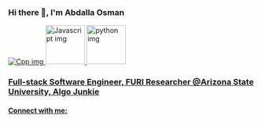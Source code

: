 ### Hi there 👋, I'm Abdalla Osman

<a href="[https://www.example.com](https://gcc.gnu.org/)">
<picture>
 <source media="(prefers-color-scheme: dark)" srcset="https://upload.wikimedia.org/wikipedia/commons/thumb/1/18/ISO_C%2B%2B_Logo.svg/80px-ISO_C%2B%2B_Logo.svg.png">
 <source media="(prefers-color-scheme: light)" srcset="[YOUR-LIGHTMODE-IMAGE](https://upload.wikimedia.org/wikipedia/commons/thumb/1/18/ISO_C%2B%2B_Logo.svg/80px-ISO_C%2B%2B_Logo.svg.png)">
 <img alt="Cpp img" src="[YOUR-DEFAULT-IMAGE](https://upload.wikimedia.org/wikipedia/commons/thumb/1/18/ISO_C%2B%2B_Logo.svg/80px-ISO_C%2B%2B_Logo.svg.png)">
</picture>

<picture>
 <source media="(prefers-color-scheme: dark)" srcset="https://upload.wikimedia.org/wikipedia/commons/6/6a/JavaScript-logo.png" width = "80px">
 <source media="(prefers-color-scheme: light)" srcset="https://upload.wikimedia.org/wikipedia/commons/6/6a/JavaScript-logo.png" width = "80px">
 <img alt="Javascript img" src="[YOUR-DEFAULT-IMAGE](https://upload.wikimedia.org/wikipedia/commons/6/6a/JavaScript-logo.png)">
</picture>

<picture>
 <source media="(prefers-color-scheme: dark)" srcset="https://upload.wikimedia.org/wikipedia/commons/thumb/c/c3/Python-logo-notext.svg/640px-Python-logo-notext.svg.png" width = "80px">
 <source media="(prefers-color-scheme: light)" srcset="https://upload.wikimedia.org/wikipedia/commons/thumb/c/c3/Python-logo-notext.svg/640px-Python-logo-notext.svg.png" width = "80px">
 <img alt="python img" src="https://upload.wikimedia.org/wikipedia/commons/thumb/c/c3/Python-logo-notext.svg/640px-Python-logo-notext.svg.png">
</picture>




### Full-stack Software Engineer, FURI Researcher @Arizona State University, Algo Junkie

#### Connect with me:

<!--
**AOsman29/AOsman29** is a ✨ _special_ ✨ repository because its `README.md` (this file) appears on your GitHub profile.

Here are some ideas to get you started:





- 🔭 I’m currently working on ...
- 🌱 I’m currently learning ...
- 👯 I’m looking to collaborate on ...
- 🤔 I’m looking for help with ...
- 💬 Ask me about ...
- 📫 How to reach me: ...
- 😄 Pronouns: ...
- ⚡ Fun fact: ...
-->

